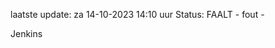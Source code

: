 laatste update: 
za 14-10-2023 14:10   uur 
Status: FAALT - fout - 
<div class="service R">Jenkins</div>